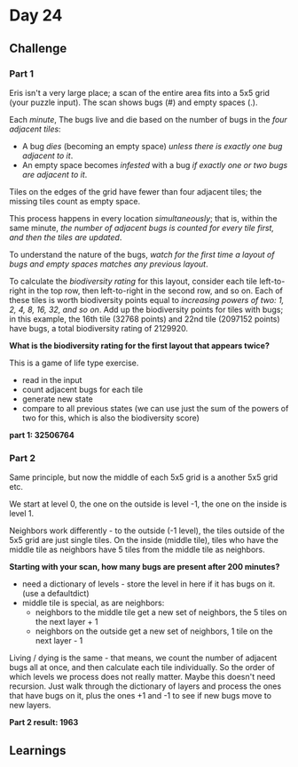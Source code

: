 # Day 24

## Challenge

### Part 1

Eris isn't a very large place; a scan of the entire area fits into a 5x5 grid (your puzzle input). The scan shows bugs (#) and empty spaces (.).

Each _minute_, The bugs live and die based on the number of bugs in the _four adjacent tiles_:

- A bug _dies_ (becoming an empty space) _unless there is exactly one bug adjacent to it_.
- An empty space becomes _infested_ with a bug _if exactly one or two bugs are adjacent to it_.

Tiles on the edges of the grid have fewer than four adjacent tiles; the missing tiles count as empty space.

This process happens in every location _simultaneously_; that is, within the same minute, _the number of adjacent bugs is counted for every tile first, and then the tiles are updated_.

To understand the nature of the bugs, _watch for the first time a layout of bugs and empty spaces matches any previous layout_. 

To calculate the _biodiversity rating_ for this layout, consider each tile left-to-right in the top row, then left-to-right in the second row, and so on. Each of these tiles is worth biodiversity points equal to _increasing powers of two: 1, 2, 4, 8, 16, 32, and so on_. Add up the biodiversity points for tiles with bugs; in this example, the 16th tile (32768 points) and 22nd tile (2097152 points) have bugs, a total biodiversity rating of 2129920.

**What is the biodiversity rating for the first layout that appears twice?**

This is a game of life type exercise.

- read in the input
- count adjacent bugs for each tile
- generate new state
- compare to all previous states (we can use just the sum of the powers of two for this, which is also the biodiversity score)

**part 1: 32506764**

### Part 2

Same principle, but now the middle of each 5x5 grid is a another 5x5 grid etc. 

We start at level 0, the one on the outside is level -1, the one on the inside is level 1. 

Neighbors work differently - to the outside (-1 level), the tiles outside of the 5x5 grid are just single tiles. On the inside (middle tile), tiles who have the middle tile as neighbors have 5 tiles from the middle tile as neighbors.

**Starting with your scan, how many bugs are present after 200 minutes?**

- need a dictionary of levels - store the level in here if it has bugs on it. (use a defaultdict)
- middle tile is special, as are neighbors:
    - neighbors to the middle tile get a new set of neighbors, the 5 tiles on the next layer + 1
    - neighbors on the outside get a new set of neighbors, 1 tile on the next layer - 1

Living / dying is the same - that means, we count the number of adjacent bugs all at once, and then calculate each tile individually. So the order of which levels we process does not really matter. Maybe this doesn't need recursion. Just walk through the dictionary of layers and process the ones that have bugs on it, plus the ones +1 and -1 to see if new bugs move to new layers.

**Part 2 result: 1963**

## Learnings
